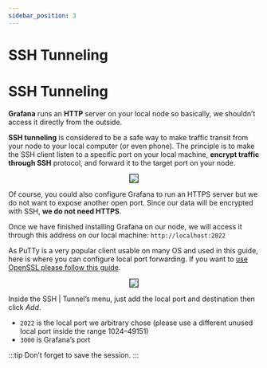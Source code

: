 ```yaml
---
sidebar_position: 3
---
```


# SSH Tunneling

# SSH Tunneling

**Grafana** runs an **HTTP** server on your local node so basically, we shouldn’t access it directly from the outside.

**SSH tunneling** is considered to be a safe way to make traffic transit from your node to your local computer (or even phone). The principle is to make the SSH client listen to a specific port on your local machine, **encrypt traffic through SSH** protocol, and forward it to the target port on your node.

<center>
<img src="https://i.imgur.com/eImkfgG.png" border="1"></img>
</center>

Of course, you could also configure Grafana to run an HTTPS server but we do not want to expose another open port. Since our data will be encrypted with SSH, **we do not need HTTPS**.

Once we have finished installing Grafana on our node, we will access it through this address on our local machine: `http://localhost:2022`

&#x20;As PuTTy is a very popular client usable on many OS and used in this guide, here is where you can configure local port forwarding. If you want to [use OpenSSL please follow this guide](https://bldstackingnode.medium.com/monitoring-substrate-node-polkadot-kusama-parachains-validator-guide-922734ea4cdb#3351).

<center>
<img src="https://i.imgur.com/8csCM4y.png" border="1"></img>
</center>

Inside the SSH | Tunnel’s menu, just add the local port and destination then click _Add_.

* `2022` is the local port we arbitrary chose (please use a different unused local port inside the range 1024–49151)
* `3000` is Grafana’s port

:::tip
Don’t forget to save the session.
:::


